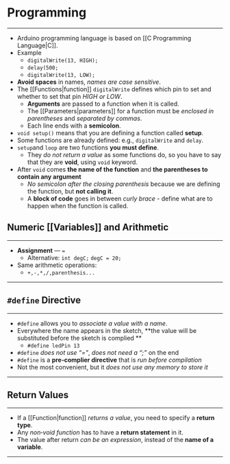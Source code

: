 # Programming
---
- Arduino programming language is based on [[C Programming Language|C]].
- Example
	- `digitalWrite(13, HIGH);`
	- `delay(500;`
	- `digitalWrite(13, LOW);`
- **Avoid spaces** in names, *names are case sensitive*.
- The [[Functions|function]] `digitalWrite` defines which pin to set and whether to set that pin *HIGH or LOW*.
	- **Arguments** are passed to a function when it is called.
	- The [[Parameters|parameters]] for a function must be *enclosed in parentheses* and *separated by commas*.
	- Each line ends with a **semicolon**.
- `void setup()` means that you are defining a function called **setup**.
- Some functions are already defined: e.g., `digitalWrite` and `delay`.
- `setup`and `loop` are two functions **you must define**.
	- They *do not return a value* as some functions do, so you have to say that they are **void**, using `void` keyword.
- After `void` comes **the name of the function** and **the parentheses to contain any argument**
	- *No semicolon after the closing parenthesis* because we are defining the function, but **not calling it**.
	- A **block of code** goes in between *curly brace* - define what are to happen when the function is called.
	
## Numeric [[Variables]] and Arithmetic
---
- **Assignment** — `=`
	- Alternative:
		`int degC;`
		`degC = 20;`
- Same arithmetic operations:
	- `+,-,*,/,parenthesis...`
---
## `#define` Directive
---
- `#define` allows you to *associate a value with a name*. 
- Everywhere the name appears in the sketch, **the value will be substituted before the sketch is complied **
	- `#define ledPin 13`
- `#define` *does not use “="*, *does not need a “;”* on the end
- `#define` is a **pre‐complier directive** that is *run before compilation*
- Not the most convenient, but it *does not use any memory to store it*
---
## Return Values
---
- If a [[Function|function]] *returns a value*, you need to specify a **return type**.
- Any *non‐void function* has to have a **return statement** in it.
- The value after return *can be an expression*, instead of the **name of a variable**.
---